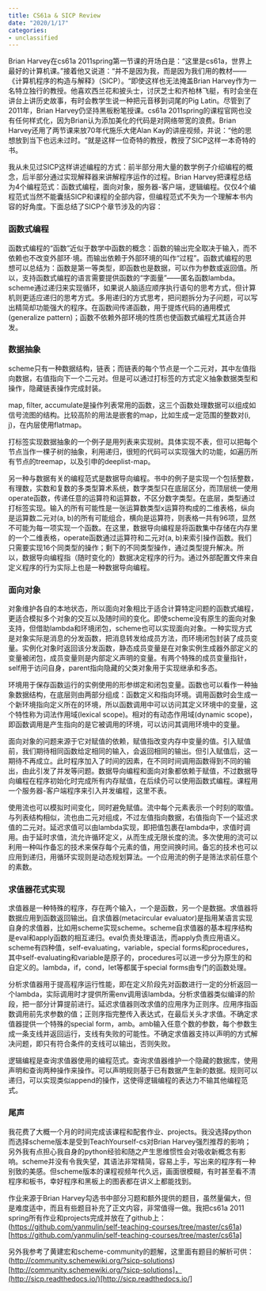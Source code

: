 ```yaml
---
title: CS61a & SICP Review
date: "2020/1/17"
categories:
- unclassified
---
```


Brian Harvey在cs61a 2011spring第一节课的开场白是：“这里是cs61a，世界上最好的计算机课。”接着他又说道：“并不是因为我，而是因为我们用的教材——《计算机程序的构造与解释》（SICP）。“即使这样也无法掩盖Brian Harvey作为一名特立独行的教授。他喜欢西兰花和披头士，讨厌芝士和齐柏林飞艇，有时会坐在讲台上讲历史故事，有时会教学生说一种把元音移到词尾的Pig Latin。尽管到了2011年，Brian Harvey仍坚持黑板粉笔授课。cs61a 2011spring的课程官网也没有任何样式化，因为Brian认为添加美化的代码是对网络带宽的浪费。Brian Harvey还用了两节课来放70年代施乐大佬Alan Kay的讲座视频，并说：“他的思想放到当下也远未过时。“就是这样一位奇特的教授，教授了SICP这样一本奇特的书。

我从未见过SICP这样讲述编程的方式：前半部分用大量的数学例子介绍编程的概念，后半部分通过实现解释器来讲解程序运作的过程。Brian Harvey把课程总结为4个编程范式：函数式编程，面向对象，服务器-客户端，逻辑编程。仅仅4个编程范式当然不能囊括SICP和课程的全部内容，但编程范式不失为一个理解本书内容的好角度。下面总结了SICP个章节涉及的内容：

### 函数式编程

函数式编程的“函数”近似于数学中函数的概念：函数的输出完全取决于输入，而不依赖也不改变外部环·境。而输出依赖于外部环境的叫作“过程”。函数式编程的思想可以总结为：函数是第一等类型，即函数也是数据，可以作为参数或返回值。所以，支持函数式编程的语言需要提供函数的“字面量”——匿名函数lambda。scheme通过递归来实现循环，如果说人脑适应顺序执行语句的思考方式，但计算机则更适应递归的思考方式。多用递归的方式思考，把问题拆分为子问题，可以写出精简却功能强大的程序。在函数间传递函数，用于提炼代码的通用模式(generalize pattern)；函数不依赖外部环境的性质也使函数式编程尤其适合并发。

### 数据抽象

scheme只有一种数据结构，链表；而链表的每个节点是一个二元对，其中左值指向数据，右值指向下一个二元对。但是可以通过打标签的方式定义抽象数据类型和操作，隐藏链表操作完成封装。

map, filter, accumulate是操作列表常用的函数，这三个函数处理数据可以组成如信号流图的结构。比较高阶的用法是嵌套的map，比如生成一定范围的整数对(i, j)，在内层使用flatmap。

打标签实现数据抽象的一个例子是用列表来实现树。具体实现不表，但可以把每个节点当作一棵子树的抽象，利用递归，很短的代码可以实现强大的功能，如遍历所有节点的treemap，以及引申的deeplist-map。

另一种与数据有关的编程范式是数据导向编程。书中的例子是实现一个包括整数，有理数，实数和复数的多类型算术系统，数字类型只在底层区分，而顶层统一使用operate函数，传递任意的运算符和运算数，不区分数字类型。在底层，类型通过打标签实现。输入的所有可能性是一张运算数类型x运算符构成的二维表格，纵向是运算数二元对(a, b)的所有可能组合，横向是运算符，则表格一共有96项，显然不可能为每一项实现一个函数。在这里，数据导向编程是将函数集中存储在内存里的一个二维表格，operate函数通过运算符和二元对(a, b)来索引操作函数。我们只需要实现16个同类型的操作；剩下的不同类型操作，通过类型提升解决。所以，数据导向编程指（随时变化的）数据决定程序的行为。通过外部配置文件来自定义程序的行为实际上也是一种数据导向编程。


### 面向对象

对象维护各自的本地状态，所以面向对象相比于适合计算特定问题的函数式编程，更适合模拟多个对象的交互以及随时间的变化。即使scheme没有原生的面向对象支持，但借助lambda和环境闭包，scheme也可以实现面向对象。一种实现方式是对象实际是消息的分发函数，把消息转发给成员方法，而环境闭包封装了成员变量。实例化对象时返回该分发函数，静态成员变量是在对象实例生成器外部定义的变量被闭包，成员变量则是内部定义声明的变量。有两个特殊的成员变量指针，self用于访问自身，parent指向隐藏的父类对象用于实现继承和多态。

环境用于保存函数运行的实例使用的形参绑定和闭包变量。函数也可以看作一种抽象数据结构，在底层则由两部分组成：函数定义和指向环境。调用函数时会生成一个新环境指向定义所在的环境，所以函数调用中可以访问其定义环境中的变量，这个特性称为词法作用域(lexical scope)。相对的有动态作用域(dynamic scope)，即函数调用是产生指向的是它被调用的环境，可以访问其调用环境中的变量。

面向对象的问题来源于它对赋值的依赖，赋值指改变内存中变量的值。引入赋值前，我们期待相同函数给定相同的输入，会返回相同的输出。但引入赋值后，这一期待不再成立。此时程序加入了时间的因素，在不同时间调用函数得到不同的输出，由此引发了并发等问题。数据导向编程和面向对象都依赖于赋值，不过数据导向编程在程序初始化时完成所有内存赋值，在后续仍可以使用函数式编程。课程用一个服务器-客户端程序来引入并发编程，这里不表。

使用流也可以模拟时间变化，同时避免赋值。流中每个元素表示一个时刻的取值。与列表结构相似，流也由二元对组成，不过左值指向数据，右值指向下一个延迟求值的二元对。延迟求值可以由lambda实现，即把值包裹在lambda中，求值时调用。由于延时求值，流允许循环定义，从而生成无限长度的流。多次使用的流可以利用一种叫作备忘的技术来保存每个元素的值，用空间换时间。备忘的技术也可以应用到递归，用循环实现则是动态规划算法。一个应用流的例子是筛法求前任意个的素数。


### 求值器花式实现

求值器是一种特殊的程序，存在两个输入，一个是函数，另一个是数据。求值器将数据应用到函数返回输出。自求值器(metacircular evaluator)是指用某语言实现自身的求值器，比如用scheme实现scheme。scheme自求值器的基本程序结构是eval和apply函数的相互递归。eval负责处理语法，而apply负责应用语义。scheme有四种值，self-evaluating，variable，special forms和procedures，其中self-evaluating和variable是原子的，procedures可以进一步分为原生的和自定义的。lambda，if，cond，let等都属于special forms由专门的函数处理。

分析求值器用于提高程序运行性能，即在定义阶段先对函数进行一定的分析返回一个lambda，实际调用时才提供所需env调用该lambda。分析求值器类似编译的阶段，把一部分计算提前进行。延迟求值器则改求值的应用序为正则序。应用序指函数调用前先求参数的值；正则序指完整传入表达式，在最后关头才求值。不确定求值器提供一个特殊的special form，amb。amb输入任意个数的参数，每个参数生成一条支线并返回运行，支线有失败的可能性。不确定求值器支持以声明的方式解决问题，即只有符合条件的支线可以输出，否则失败。

逻辑编程是查询求值器使用的编程范式。查询求值器维护一个隐藏的数据库，使用声明和查询两种操作来操作。可以声明规则基于已有数据产生新的数据。规则可以递归，可以实现类似append的操作，这使得逻辑编程的表达力不输其他编程范式。

### 尾声

我花费了大概一个月的时间完成该课程和配套作业、projects。我没选择python而选择scheme版本是受到TeachYourself-cs对Brian Harvey强烈推荐的影响；另外我有点担心我自身的python经验和随之产生思维惯性会对吸收新概念有影响。scheme并没有令我失望，其语法非常精简，容易上手，写出来的程序有一种别致的美感。但scheme版本的课程视频年代久远，画面很模糊，有时甚至看不清程序和板书，幸好程序和黑板上的图表都在讲义上都能找到。

作业来源于Brian Harvey勾选书中部分习题和额外提供的题目，虽然量偏大，但是难度适中，而且有些题目补充了正文内容，非常值得一做。我把cs61a 2011 spring所有作业和projects完成并放在了github上：(https://github.com/yanmulin/self-teaching-courses/tree/master/cs61a)[https://github.com/yanmulin/self-teaching-courses/tree/master/cs61a]

另外我参考了黄建宏和scheme-community的题解，这里面有题目的解析可供：(http://community.schemewiki.org/?sicp-solutions)[http://community.schemewiki.org/?sicp-solutions]，(http://sicp.readthedocs.io/)[http://sicp.readthedocs.io/]
